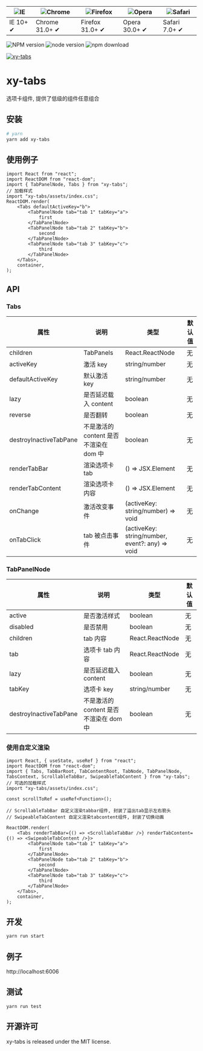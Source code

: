 | ![IE](https://github.com/alrra/browser-logos/blob/master/src/edge/edge_48x48.png?raw=true) | ![Chrome](https://github.com/alrra/browser-logos/blob/master/src/chrome/chrome_48x48.png?raw=true) | ![Firefox](https://github.com/alrra/browser-logos/blob/master/src/firefox/firefox_48x48.png?raw=true) | ![Opera](https://github.com/alrra/browser-logos/blob/master/src/opera/opera_48x48.png?raw=true) | ![Safari](https://github.com/alrra/browser-logos/blob/master/src/safari/safari_48x48.png?raw=true) |
| ------------------------------------------------------------------------------------------ | -------------------------------------------------------------------------------------------------- | ----------------------------------------------------------------------------------------------------- | ----------------------------------------------------------------------------------------------- | -------------------------------------------------------------------------------------------------- |
| IE 10+ ✔                                                                                   | Chrome 31.0+ ✔                                                                                     | Firefox 31.0+ ✔                                                                                       | Opera 30.0+ ✔                                                                                   | Safari 7.0+ ✔                                                                                      |

![NPM version](http://img.shields.io/npm/v/xy-tabs.svg?style=flat-square)
![node version](https://img.shields.io/badge/node.js-%3E=_0.10-green.svg?style=flat-square)
![npm download](https://img.shields.io/npm/dm/xy-tabs.svg?style=flat-square)

[![xy-tabs](https://nodei.co/npm/xy-tabs.png)](https://npmjs.org/package/xy-tabs)

# xy-tabs

选项卡组件, 提供了低级的组件任意组合

## 安装

```bash
# yarn
yarn add xy-tabs
```

## 使用例子

```tsx
import React from "react";
import ReactDOM from "react-dom";
import { TabPanelNode, Tabs } from "xy-tabs";
// 加载样式
import "xy-tabs/assets/index.css";
ReactDOM.render(
    <Tabs defaultActiveKey="b">
        <TabPanelNode tab="tab 1" tabKey="a">
            first
        </TabPanelNode>
        <TabPanelNode tab="tab 2" tabKey="b">
            second
        </TabPanelNode>
        <TabPanelNode tab="tab 3" tabKey="c">
            third
        </TabPanelNode>
    </Tabs>,
    container,
);
```

## API

### Tabs

| 属性                   | 说明                                   | 类型                                            | 默认值 |
| ---------------------- | -------------------------------------- | ----------------------------------------------- | ------ |
| children               | TabPanels                              | React.ReactNode                                 | 无     |
| activeKey              | 激活 key                               | string/number                                   | 无     |
| defaultActiveKey       | 默认激活 key                           | string/number                                   | 无     |
| lazy                   | 是否延迟载入 content                   | boolean                                         | 无     |
| reverse                | 是否翻转                               | boolean                                         | 无     |
| destroyInactiveTabPane | 不是激活的 content 是否不渲染在 dom 中 | boolean                                         | 无     |
| renderTabBar           | 渲染选项卡 tab                         | () => JSX.Element                               | 无     |
| renderTabContent       | 渲染选项卡内容                         | () => JSX.Element                               | 无     |
| onChange               | 激活改变事件                           | (activeKey: string/number) => void              | 无     |
| onTabClick             | tab 被点击事件                         | (activeKey: string/number, event?: any) => void | 无     |

### TabPanelNode

| 属性                   | 说明                                   | 类型            | 默认值 |
| ---------------------- | -------------------------------------- | --------------- | ------ |
| active                 | 是否激活样式                           | boolean         | 无     |
| disabled               | 是否禁用                               | boolean         | 无     |
| children               | tab 内容                               | React.ReactNode | 无     |
| tab                    | 选项卡 tab 内容                        | React.ReactNode | 无     |
| lazy                   | 是否延迟载入 content                   | boolean         | 无     |
| tabKey                 | 选项卡 key                             | string/number   | 无     |
| destroyInactiveTabPane | 不是激活的 content 是否不渲染在 dom 中 | boolean         | 无     |

### 使用自定义渲染

```tsx
import React, { useState, useRef } from "react";
import ReactDOM from "react-dom";
import { Tabs, TabBarRoot, TabContentRoot, TabNode, TabPanelNode, TabsContext, ScrollableTabBar, SwipeableTabContent } from "xy-tabs";
// 可选的加载样式
import "xy-tabs/assets/index.css";

const scrollToRef = useRef<Function>();

// ScrollableTabBar 自定义渲染tabbar组件, 封装了溢出tab显示左右箭头
// SwipeableTabContent 自定义渲染tabcontent组件, 封装了切换动画

ReactDOM.render(
    <Tabs renderTabBar={() => <ScrollableTabBar />} renderTabContent={() => <SwipeableTabContent />}>
        <TabPanelNode tab="tab 1" tabKey="a">
            first
        </TabPanelNode>
        <TabPanelNode tab="tab 2" tabKey="b">
            second
        </TabPanelNode>
        <TabPanelNode tab="tab 3" tabKey="c">
            third
        </TabPanelNode>
    </Tabs>,
    container,
);
```

## 开发

```sh
yarn run start
```

## 例子

http://localhost:6006

## 测试

```
yarn run test
```

## 开源许可

xy-tabs is released under the MIT license.
